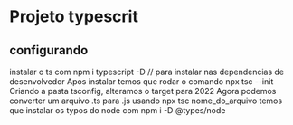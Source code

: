 # Projeto typescrit

## configurando
instalar o ts com npm i typescript -D // para instalar nas dependencias de desenvolvedor
Apos instalar temos que rodar o comando npx tsc --init
Criando a pasta tsconfig, alteramos o target para 2022
Agora podemos converter um arquivo .ts para .js usando npx tsc nome_do_arquivo
temos que instalar os typos do node com npm i -D @types/node
